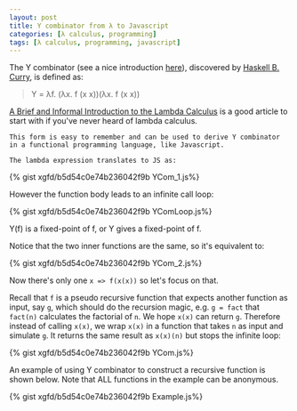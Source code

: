 ```yaml
---
layout: post
title: Y combinator from λ to Javascript
categories: [λ calculus, programming]
tags: [λ calculus, programming, javascript]
---
```


The Y combinator (see a nice introduction [here](https://medium.com/@ayanonagon/the-y-combinator-no-not-that-one-7268d8d9c46#.cvw529qfv)), discovered by [Haskell B. Curry](https://en.wikipedia.org/wiki/Haskell_Curry), is defined as:

> Y = λf. (λx. f (x x))(λx. f (x x))

<div class="message">
    <a href="http://www.cs.yale.edu/homes/hudak/CS201S08/lambda.pdf">A Brief and Informal Introduction to the Lambda Calculus</a> is a good article to start with if you've never heard of lambda calculus.
</div>

    This form is easy to remember and can be used to derive Y combinator in a functional programming language, like Javascript.

    The lambda expression translates to JS as:

{% gist xgfd/b5d54c0e74b236042f9b YCom_1.js%}

However the function body leads to an infinite call loop: 

{% gist xgfd/b5d54c0e74b236042f9b YComLoop.js%}

<div class="message">
Y(f) is a fixed-point of f, or Y gives a fixed-point of f.
</div>

Notice that the two inner functions are the same, so it's equivalent to:

{% gist xgfd/b5d54c0e74b236042f9b YCom_2.js%}

Now there's only one `x => f(x(x))` so let's focus on that.

Recall that `f` is a pseudo recursive function that expects another function as input, say `g`, which should do the recursion magic, e.g. `g = fact` that `fact(n)` calculates the factorial of `n`. We hope `x(x)` can return `g`. Therefore instead of calling `x(x)`, we wrap `x(x)` in a function that takes `n` as input and simulate `g`. It returns the same result as `x(x)(n)` but stops the infinite loop:

{% gist xgfd/b5d54c0e74b236042f9b YCom.js%}

An example of using Y combinator to construct a recursive function is shown below. Note that ALL functions in the example can be anonymous.

{% gist xgfd/b5d54c0e74b236042f9b Example.js%}
